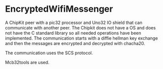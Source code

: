 # EncryptedWifiMessenger

A ChipKit peer with a pic32 processor and Uno32 IO shield that can communicate with another peer.
The Chipkit does not have a OS and does not have the C standard library so all needed operations have been implemented.
The communication starts with a diffie hellman key exchange and then the messages are encrypted and decrypted
with chacha20.

The communication uses the SCS protocol.

Mcb32tools are used.
